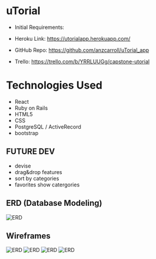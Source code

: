 # uTorial
* Initial Requirements: 

* Heroku Link: https://utorialapp.herokuapp.com/

* GitHub Repo: https://github.com/anzcarroll/uTorial_app

* Trello: https://trello.com/b/YRRLUUGg/capstone-utorial





# Technologies Used
* React
* Ruby on Rails
* HTML5
* CSS
* PostgreSQL / ActiveRecord
* bootstrap


## FUTURE DEV
* devise
* drag&drop features
* sort by categories
* favorites show catergories


## ERD (Database Modeling)
![ERD](/public/images/?raw=true)



## Wireframes
![ERD](/public/images/IMG_2402.png?raw=true)
![ERD](/public/images/IMG_2403.png?raw=true)
![ERD](/public/images/IMG_2404.png?raw=true)
![ERD](/public/images/IMG_2405.png?raw=true)
